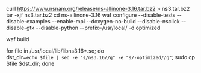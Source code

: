 curl https://www.nsnam.org/release/ns-allinone-3.16.tar.bz2 > ns3.tar.bz2
tar -xjf ns3.tar.bz2
cd ns-allinone-3.16
waf configure --disable-tests --disable-examples --enable-mpi
--doxygen-no-build --disable-nsclick --disable-gtk --disable-python 
--prefix=/usr/local/ -d optimized

waf build

for file in  /usr/local/lib/libns3.16*.so; do  
  dst_dir=`echo $file | sed -e "s/ns3.16//g" -e "s/-optimized//g"`; 
  sudo cp $file $dst_dir; 
done

